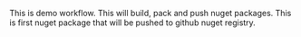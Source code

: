 This is demo workflow.
This will build, pack and push nuget packages.
This is first nuget package that will be pushed to github nuget registry.